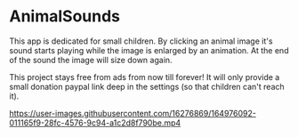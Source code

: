 # AnimalSounds

This app is dedicated for small children. By clicking an animal image it's sound starts playing while the image is enlarged by an animation. At the end of the sound the image will size down again.

This project stays free from ads from now till forever! It will only provide a small donation paypal link deep in the settings (so that children can't reach it).



https://user-images.githubusercontent.com/16276869/164976092-011165f9-28fc-4576-9c94-a1c2d8f790be.mp4

